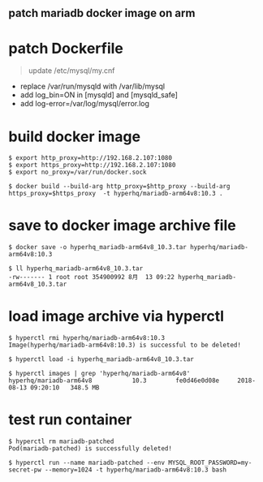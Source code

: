 patch mariadb docker image on arm
---------------------------------

# patch Dockerfile

> update /etc/mysql/my.cnf
 
- replace /var/run/mysqld with /var/lib/mysql
- add log_bin=ON in [mysqld] and [mysqld_safe]
- add log-error=/var/log/mysql/error.log

# build docker image
```
$ export http_proxy=http://192.168.2.107:1080
$ export https_proxy=http://192.168.2.107:1080
$ export no_proxy=/var/run/docker.sock

$ docker build --build-arg http_proxy=$http_proxy --build-arg https_proxy=$https_proxy  -t hyperhq/mariadb-arm64v8:10.3 .
```

# save to docker image archive file
```
$ docker save -o hyperhq_mariadb-arm64v8_10.3.tar hyperhq/mariadb-arm64v8:10.3

$ ll hyperhq_mariadb-arm64v8_10.3.tar
-rw------- 1 root root 354900992 8月  13 09:22 hyperhq_mariadb-arm64v8_10.3.tar
```

# load image archive via hyperctl
```
$ hyperctl rmi hyperhq/mariadb-arm64v8:10.3
Image(hyperhq/mariadb-arm64v8:10.3) is successful to be deleted!

$ hyperctl load -i hyperhq_mariadb-arm64v8_10.3.tar

$ hyperctl images | grep 'hyperhq/mariadb-arm64v8'
hyperhq/mariadb-arm64v8           10.3        fe0d46e0d08e     2018-08-13 09:20:10   348.5 MB
```

# test run container
```
$ hyperctl rm mariadb-patched
Pod(mariadb-patched) is successfully deleted!

$ hyperctl run --name mariadb-patched --env MYSQL_ROOT_PASSWORD=my-secret-pw --memory=1024 -t hyperhq/mariadb-arm64v8:10.3 bash
```